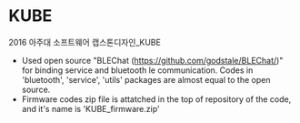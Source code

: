 # KUBE
2016 아주대 소프트웨어 캡스톤디자인_KUBE

- Used open source "BLEChat (https://github.com/godstale/BLEChat/)" for binding service and bluetooth le communication.
Codes in 'bluetooth', 'service', 'utils' packages are almost equal to the open source.
- Firmware codes zip file is attatched in the top of repository of the code, and it's name is 'KUBE_firmware.zip'
